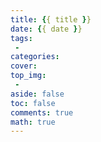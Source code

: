 ```yaml
---
title: {{ title }}
date: {{ date }}
tags:
 - 
categories: 
cover: 
top_img: 
 - 
aside: false
toc: false
comments: true
math: true
---
```

